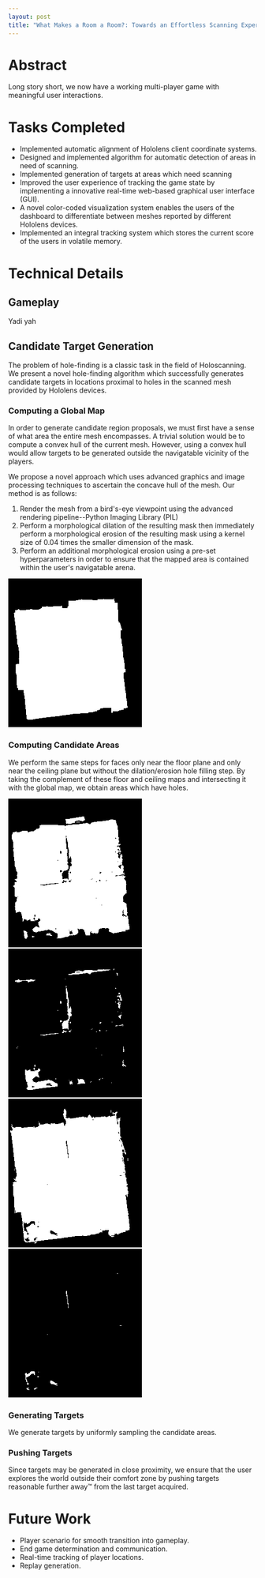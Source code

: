 ```yaml
---
layout: post
title: "What Makes a Room a Room?: Towards an Effortless Scanning Experience through Innovative Gamification"
---
```


# Abstract

Long story short, we now have a working multi-player game with meaningful user interactions.

# Tasks Completed

 * Implemented automatic alignment of Hololens client coordinate systems.
 * Designed and implemented algorithm for automatic detection of areas in need of scanning.
 * Implemented generation of targets at areas which need scanning
 * Improved the user experience of tracking the game state by implementing a innovative real-time web-based graphical user interface (GUI).
 * A novel color-coded visualization system enables the users of the dashboard to differentiate between meshes reported by different Hololens devices.
 * Implemented an integral tracking system which stores the current score of the users in volatile memory.
 
 
# Technical Details

## Gameplay

Yadi yah


## Candidate Target Generation

The problem of hole-finding is a classic task in the field of Holoscanning. We present a novel hole-finding algorithm which successfully generates candidate targets in locations proximal to holes in the scanned mesh provided by Hololens devices.  

### Computing a Global Map

In order to generate candidate region proposals, we must first have a sense of what area the entire mesh encompasses. A trivial solution would be to compute a convex hull of the current mesh. However, using a convex hull would allow targets to be generated outside the navigatable vicinity of the players.

We propose a novel approach which uses advanced graphics and image processing techniques to ascertain the concave hull of the mesh. Our method is as follows:

 1. Render the mesh from a bird's-eye viewpoint using the advanced rendering pipeline--Python Imaging Library (PIL)
 2. Perform a morphological dilation of the resulting mask then immediately perform a morphological erosion of the resulting mask using a kernel size of 0.04 times the smaller dimension of the mask.
 4. Perform an additional morphological erosion using a pre-set hyperparameters in order to ensure that the mapped area is contained within the user's navigatable arena.

 ![An example global map](/images/global_map.png)


### Computing Candidate Areas

We perform the same steps for faces only near the floor plane and only near the ceiling plane but without the dilation/erosion hole filling step. By taking the complement of these floor and ceiling maps and intersecting it with the global map, we obtain areas which have holes.

 ![An example floor map](/images/floor_map.png)
 ![An example of the floor candidate target area](/images/floor_cand.png)
 ![An example ceiling map](/images/ceiling_map.png)
 ![An example of the ceiling candidate target area](/images/ceiling_cand.png)

### Generating Targets

We generate targets by uniformly sampling the candidate areas.

### Pushing Targets

Since targets may be generated in close proximity, we ensure that the user explores the world outside their comfort zone by pushing targets reasonable further away™ from the last target acquired.


# Future Work

 * Player scenario for smooth transition into gameplay.
 * End game determination and communication.
 * Real-time tracking of player locations.
 * Replay generation.


